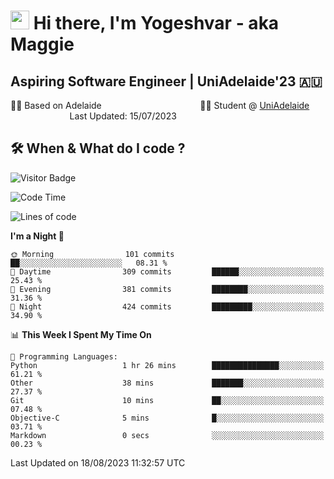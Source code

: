 <h1><img src="https://emojis.slackmojis.com/emojis/images/1531849430/4246/blob-sunglasses.gif?1531849430" width="30"/> Hi there, I'm Yogeshvar - aka Maggie</h1>

## Aspiring Software Engineer | UniAdelaide'23 🇦🇺  
🏂🏻  Based on Adelaide &nbsp;&nbsp;&nbsp;&nbsp;&nbsp;&nbsp;&nbsp;&nbsp;&nbsp;&nbsp;&nbsp;&nbsp;&nbsp;&nbsp;&nbsp;&nbsp;&nbsp;&nbsp;&nbsp;&nbsp;&nbsp;&nbsp;&nbsp;&nbsp;&nbsp;&nbsp;&nbsp;&nbsp;&nbsp;&nbsp;&nbsp;&nbsp;&nbsp;&nbsp;&nbsp;&nbsp;&nbsp;&nbsp;&nbsp;👨‍💻 Student @ [UniAdelaide](https://www.adelaide.edu.au)   &nbsp;&nbsp;&nbsp;&nbsp;&nbsp;&nbsp;&nbsp;&nbsp;&nbsp;&nbsp;&nbsp;&nbsp;&nbsp;&nbsp;&nbsp;&nbsp;&nbsp;&nbsp;&nbsp;&nbsp;&nbsp;&nbsp;&nbsp;&nbsp;Last Updated: 15/07/2023

## 🛠 When & What do I code ?  

![Visitor Badge](https://visitor-badge.feriirawann.repl.co?username=yogeshvar&repo=yogeshvar&label=Visitors&style=plastic&color=%23457BFF&contentType=svg)

<!--START_SECTION:waka-->
![Code Time](http://img.shields.io/badge/Code%20Time-2%2C282%20hrs%2044%20mins-blue)

![Lines of code](https://img.shields.io/badge/From%20Hello%20World%20I%27ve%20Written-4.0%20million%20lines%20of%20code-blue)

**I'm a Night 🦉** 

```text
🌞 Morning                101 commits         ██░░░░░░░░░░░░░░░░░░░░░░░   08.31 % 
🌆 Daytime                309 commits         ██████░░░░░░░░░░░░░░░░░░░   25.43 % 
🌃 Evening                381 commits         ████████░░░░░░░░░░░░░░░░░   31.36 % 
🌙 Night                  424 commits         █████████░░░░░░░░░░░░░░░░   34.90 % 
```


📊 **This Week I Spent My Time On** 

```text
💬 Programming Languages: 
Python                   1 hr 26 mins        ███████████████░░░░░░░░░░   61.21 % 
Other                    38 mins             ███████░░░░░░░░░░░░░░░░░░   27.37 % 
Git                      10 mins             ██░░░░░░░░░░░░░░░░░░░░░░░   07.48 % 
Objective-C              5 mins              █░░░░░░░░░░░░░░░░░░░░░░░░   03.71 % 
Markdown                 0 secs              ░░░░░░░░░░░░░░░░░░░░░░░░░   00.23 % 
```


 Last Updated on 18/08/2023 11:32:57 UTC
<!--END_SECTION:waka-->
